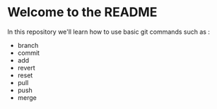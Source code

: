 # Welcome to the README

In this repository we'll learn how to use basic git commands such as :
- branch
- commit
- add
- revert
- reset
- pull
- push
- merge 
